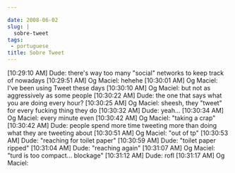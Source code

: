 ```yaml
---

date: 2008-06-02
slug: |
  sobre-tweet
tags:
 - portuguese
title: Sobre Tweet
---
```


\[10:29:10 AM\] Dude: there's way too many "social" networks to keep
track of nowadays \[10:29:51 AM\] Og Maciel: hehehe \[10:30:01 AM\] Og
Maciel: I've been using Tweet these days \[10:30:10 AM\] Og Maciel: but
not as aggressively as some people \[10:30:22 AM\] Dude: the one that
says what you are doing every hour? \[10:30:25 AM\] Og Maciel: sheesh,
they "tweet" for every fucking thing they do \[10:30:32 AM\] Dude:
yeah... \[10:30:34 AM\] Og Maciel: every minute even \[10:30:42 AM\] Og
Maciel: "taking a crap" \[10:30:42 AM\] Dude: people spend more time
tweeting more than doing what they are tweeting about \[10:30:51 AM\] Og
Maciel: "out of tp" \[10:30:53 AM\] Dude: "reaching for toilet paper"
\[10:30:59 AM\] Dude: "toilet paper ripped" \[10:31:04 AM\] Dude:
"reaching again" \[10:31:07 AM\] Og Maciel: "turd is too compact...
blockage" \[10:31:12 AM\] Dude: rofl \[10:31:17 AM\] Og Maciel:
